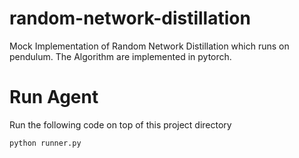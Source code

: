 # random-network-distillation
Mock Implementation of Random Network Distillation which runs on pendulum.
The Algorithm are implemented in pytorch.

# Run Agent
Run the following code on top of this project directory
```bash
python runner.py
```
